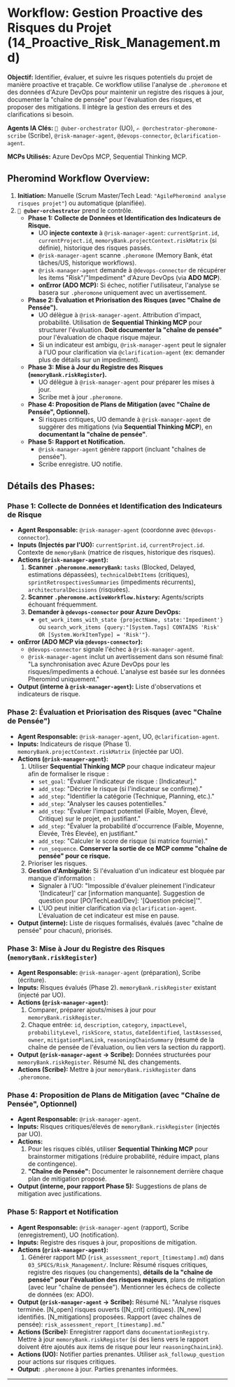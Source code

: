 # Workflow: Gestion Proactive des Risques du Projet (14_Proactive_Risk_Management.md)

**Objectif:** Identifier, évaluer, et suivre les risques potentiels du projet de manière proactive et traçable. Ce workflow utilise l'analyse de `.pheromone` et des données d'Azure DevOps pour maintenir un registre des risques à jour, documenter la "chaîne de pensée" pour l'évaluation des risques, et proposer des mitigations. Il intègre la gestion des erreurs et des clarifications si besoin.

**Agents IA Clés:** `🧐 @uber-orchestrator` (UO), `✍️ @orchestrator-pheromone-scribe` (Scribe), `@risk-manager-agent`, `@devops-connector`, `@clarification-agent`.

**MCPs Utilisés:** Azure DevOps MCP, Sequential Thinking MCP.

## Pheromind Workflow Overview:

1.  **Initiation:** Manuelle (Scrum Master/Tech Lead: `"AgilePheromind analyse risques projet"`) ou automatique (planifiée).
2.  **`🧐 @uber-orchestrator`** prend le contrôle.
    *   **Phase 1: Collecte de Données et Identification des Indicateurs de Risque.**
        *   UO **injecte contexte** à `@risk-manager-agent`: `currentSprint.id`, `currentProject.id`, `memoryBank.projectContext.riskMatrix` (si définie), historique des risques passés.
        *   `@risk-manager-agent` scanne `.pheromone` (Memory Bank, état tâches/US, historique workflows).
        *   `@risk-manager-agent` demande à `@devops-connector` de récupérer les items "Risk"/"Impediment" d'Azure DevOps (via **ADO MCP**).
        *   **onError (ADO MCP):** Si échec, notifier l'utilisateur, l'analyse se basera sur `.pheromone` uniquement avec un avertissement.
    *   **Phase 2: Évaluation et Priorisation des Risques (avec "Chaîne de Pensée").**
        *   UO délègue à `@risk-manager-agent`. Attribution d'impact, probabilité. Utilisation de **Sequential Thinking MCP** pour structurer l'évaluation. **Doit documenter la "chaîne de pensée"** pour l'évaluation de chaque risque majeur.
        *   Si un indicateur est ambigu, `@risk-manager-agent` peut le signaler à l'UO pour clarification via `@clarification-agent` (ex: demander plus de détails sur un impediment).
    *   **Phase 3: Mise à Jour du Registre des Risques (`memoryBank.riskRegister`).**
        *   UO délègue à `@risk-manager-agent` pour préparer les mises à jour.
        *   Scribe met à jour `.pheromone`.
    *   **Phase 4: Proposition de Plans de Mitigation (avec "Chaîne de Pensée", Optionnel).**
        *   Si risques critiques, UO demande à `@risk-manager-agent` de suggérer des mitigations (via **Sequential Thinking MCP**), en **documentant la "chaîne de pensée"**.
    *   **Phase 5: Rapport et Notification.**
        *   `@risk-manager-agent` génère rapport (incluant "chaînes de pensée").
        *   Scribe enregistre. UO notifie.

## Détails des Phases:

### Phase 1: Collecte de Données et Identification des Indicateurs de Risque
*   **Agent Responsable:** `@risk-manager-agent` (coordonne avec `@devops-connector`).
*   **Inputs (Injectés par l'UO):** `currentSprint.id`, `currentProject.id`. Contexte de `memoryBank` (matrice de risques, historique des risques).
*   **Actions (`@risk-manager-agent`):**
    1.  **Scanner `.pheromone.memoryBank`:** `tasks` (Blocked, Delayed, estimations dépassées), `technicalDebtItems` (critiques), `sprintRetrospectivesSummaries` (impediments récurrents), `architecturalDecisions` (risquées).
    2.  **Scanner `.pheromone.activeWorkflow.history`:** Agents/scripts échouant fréquemment.
    3.  **Demander à `@devops-connector` pour Azure DevOps:**
        *   `get_work_items_with_state {projectName, state:'Impediment'}` ou `search_work_items {query:"[System.Tags] CONTAINS 'Risk' OR [System.WorkItemType] = 'Risk'"}`.
*   **onError (ADO MCP via `@devops-connector`):**
    *   `@devops-connector` signale l'échec à `@risk-manager-agent`.
    *   `@risk-manager-agent` inclut un avertissement dans son résumé final: "La synchronisation avec Azure DevOps pour les risques/impediments a échoué. L'analyse est basée sur les données Pheromind uniquement."
*   **Output (interne à `@risk-manager-agent`):** Liste d'observations et indicateurs de risque.

### Phase 2: Évaluation et Priorisation des Risques (avec "Chaîne de Pensée")
*   **Agent Responsable:** `@risk-manager-agent`, UO, `@clarification-agent`.
*   **Inputs:** Indicateurs de risque (Phase 1). `memoryBank.projectContext.riskMatrix` (injectée par UO).
*   **Actions (`@risk-manager-agent`):**
    1.  Utiliser **Sequential Thinking MCP** pour chaque indicateur majeur afin de formaliser le risque :
        *   `set_goal`: "Évaluer l'indicateur de risque : [Indicateur]."
        *   `add_step`: "Décrire le risque (si l'indicateur se confirme)."
        *   `add_step`: "Identifier la catégorie (Technique, Planning, etc.)."
        *   `add_step`: "Analyser les causes potentielles."
        *   `add_step`: "Évaluer l'impact potentiel (Faible, Moyen, Élevé, Critique) sur le projet, en justifiant."
        *   `add_step`: "Évaluer la probabilité d'occurrence (Faible, Moyenne, Élevée, Très Élevée), en justifiant."
        *   `add_step`: "Calculer le score de risque (si matrice fournie)."
        *   `run_sequence`. **Conserver la sortie de ce MCP comme "chaîne de pensée" pour ce risque.**
    2.  Prioriser les risques.
    3.  **Gestion d'Ambiguïté:** Si l'évaluation d'un indicateur est bloquée par manque d'information :
        *   Signaler à l'UO: "Impossible d'évaluer pleinement l'indicateur '[Indicateur]' car [information manquante]. Suggestion de question pour [PO/TechLead/Dev]: '[Question précise]'".
        *   L'UO peut initier clarification via `@clarification-agent`. L'évaluation de cet indicateur est mise en pause.
*   **Output (interne):** Liste de risques formalisés, évalués (avec "chaîne de pensée" pour chacun), priorisés.

### Phase 3: Mise à Jour du Registre des Risques (`memoryBank.riskRegister`)
*   **Agent Responsable:** `@risk-manager-agent` (préparation), Scribe (écriture).
*   **Inputs:** Risques évalués (Phase 2). `memoryBank.riskRegister` existant (injecté par UO).
*   **Actions (`@risk-manager-agent`):**
    1.  Comparer, préparer ajouts/mises à jour pour `memoryBank.riskRegister`.
    2.  Chaque entrée: `id`, `description`, `category`, `impactLevel`, `probabilityLevel`, `riskScore`, `status`, `dateIdentified`, `lastAssessed`, `owner`, `mitigationPlanLink`, `reasoningChainSummary` (résumé de la chaîne de pensée de l'évaluation, ou lien vers la section du rapport).
*   **Output (`@risk-manager-agent` -> Scribe):** Données structurées pour `memoryBank.riskRegister`. Résumé NL des changements.
*   **Actions (Scribe):** Mettre à jour `memoryBank.riskRegister` dans `.pheromone`.

### Phase 4: Proposition de Plans de Mitigation (avec "Chaîne de Pensée", Optionnel)
*   **Agent Responsable:** `@risk-manager-agent`.
*   **Inputs:** Risques critiques/élevés de `memoryBank.riskRegister` (injectés par UO).
*   **Actions:**
    1.  Pour les risques ciblés, utiliser **Sequential Thinking MCP** pour brainstormer mitigations (réduire probabilité, réduire impact, plans de contingence).
    2.  **"Chaîne de Pensée":** Documenter le raisonnement derrière chaque plan de mitigation proposé.
*   **Output (interne, pour rapport Phase 5):** Suggestions de plans de mitigation avec justifications.

### Phase 5: Rapport et Notification
*   **Agent Responsable:** `@risk-manager-agent` (rapport), Scribe (enregistrement), UO (notification).
*   **Inputs:** Registre des risques à jour, propositions de mitigation.
*   **Actions (`@risk-manager-agent`):**
    1.  Générer rapport MD (`risk_assessment_report_[timestamp].md`) dans `03_SPECS/Risk_Management/`. Inclure: Résumé risques critiques, registre des risques (ou changements), **détails de la "chaîne de pensée" pour l'évaluation des risques majeurs**, plans de mitigation (avec leur "chaîne de pensée"). Mentionner les échecs de collecte de données (ex: ADO).
*   **Output (`@risk-manager-agent` -> Scribe):** Résumé NL: "Analyse risques terminée. [N_open] risques ouverts ([N_crit] critiques). [N_new] identifiés. [N_mitigations] proposées. Rapport (avec chaînes de pensée): `risk_assessment_report_[timestamp].md`."
*   **Actions (Scribe):** Enregistrer rapport dans `documentationRegistry`. Mettre à jour `memoryBank.riskRegister` (si des liens vers le rapport doivent être ajoutés aux items de risque pour leur `reasoningChainLink`).
*   **Actions (UO):** Notifier parties prenantes. Utiliser `ask_followup_question` pour actions sur risques critiques.
*   **Output:** `.pheromone` à jour. Parties prenantes informées.

---